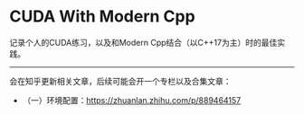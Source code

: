 # CUDA With Modern Cpp

记录个人的CUDA练习，以及和Modern Cpp结合（以C++17为主）时的最佳实践。

---

会在知乎更新相关文章，后续可能会开一个专栏以及合集文章：

- （一）环境配置：https://zhuanlan.zhihu.com/p/889464157